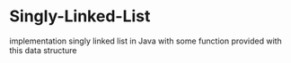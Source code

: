 # Singly-Linked-List
 implementation singly linked list in Java with some function provided with this data structure
